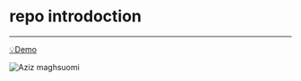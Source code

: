 # repo introdoction
---
[💡Demo](https://azizmaghsuomi.github.io/profile-card/)

![Aziz maghsuomi](https://azizmaghsuomi.github.io/profile-card/photo_2023-10-29_04-13-17_1698540299351.jpg)